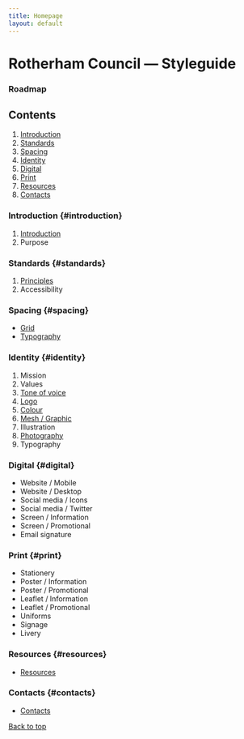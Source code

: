 ```yaml
---
title: Homepage
layout: default
---
```


# Rotherham Council — Styleguide
### Roadmap

## Contents
1. [Introduction](#introduction)
2. [Standards](#standards)
3. [Spacing](#spacing)
4. [Identity](#identity)
5. [Digital](#digital)
6. [Print](#print)
7. [Resources](#resources)
8. [Contacts](#contacts)

### Introduction {#introduction}
1. [Introduction](/styleguide/introduction)
2. Purpose

### Standards {#standards}
1. [Principles](/styleguide/principles)
2. Accessibility

### Spacing {#spacing}
- [Grid](/styleguide/grid)
- [Typography](/styleguide/typography)

### Identity {#identity}
1. Mission
2. Values
3. [Tone of voice](/styleguide/tone-of-voice)
4. [Logo](/styleguide/logo)
5. [Colour](/styleguide/colour)
6. [Mesh / Graphic](/styleguide/mesh)
7. Illustration
8. [Photography](/styleguide/photography)
9. Typography

### Digital {#digital}
- Website / Mobile
- Website / Desktop
- Social media / Icons
- Social media / Twitter
- Screen / Information
- Screen / Promotional
- Email signature

### Print {#print}
- Stationery
- Poster / Information
- Poster / Promotional
- Leaflet / Information
- Leaflet / Promotional
- Uniforms
- Signage
- Livery

### Resources {#resources}
- [Resources](/styleguide/resources)

### Contacts {#contacts}
- [Contacts](/styleguide/contacts)

<a href="#top">Back to top</a>
